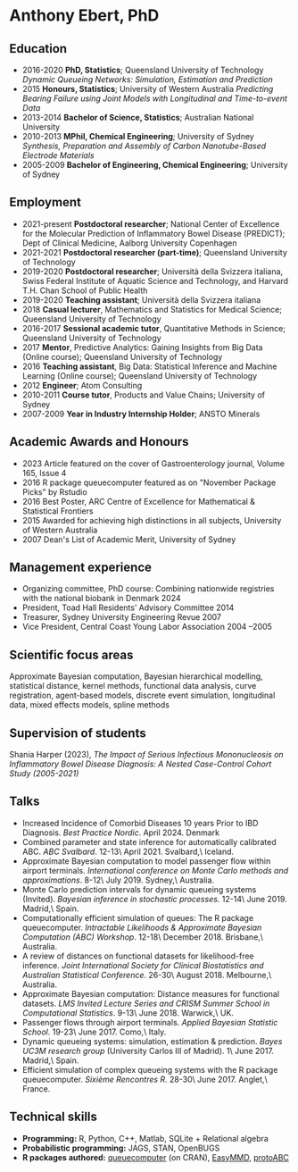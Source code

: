 <title> Anthony Ebert </title>

Anthony Ebert, PhD
============

Education
---------

* 2016-2020 **PhD, Statistics**; Queensland University of Technology *​Dynamic Queueing Networks: Simulation, Estimation and Prediction​*
* 2015 **Honours, Statistics**; University of Western Australia *Predicting Bearing Failure using Joint Models with Longitudinal and Time-to-event Data*
* 2013-2014 **Bachelor of Science, Statistics**; Australian National University
* 2010-2013 **MPhil, Chemical Engineering**; University of Sydney *Synthesis, Preparation and Assembly of Carbon Nanotube-Based Electrode Materials*
* 2005-2009 **Bachelor of Engineering, Chemical Engineering**; University of Sydney

Employment
----------

* 2021-present **Postdoctoral researcher**; National Center of Excellence for the Molecular Prediction of Inflammatory Bowel Disease (PREDICT); Dept of Clinical Medicine, Aalborg University Copenhagen
* 2021-2021 **Postdoctoral researcher (part-time)**; Queensland University of Technology
* 2019-2020 **Postdoctoral researcher**; Università della Svizzera italiana, Swiss Federal Institute of Aquatic Science and Technology, and Harvard T.H. Chan School of Public Health
* 2019-2020 **Teaching assistant**; Università della Svizzera italiana
* 2018 **Casual lecturer**, Mathematics and Statistics for Medical Science; Queensland University of Technology
* 2016-2017 **Sessional academic tutor**, Quantitative Methods in Science; Queensland University of Technology
* 2017 **Mentor**, Predictive Analytics: Gaining Insights from Big Data (Online course); Queensland University of Technology
* 2016 **Teaching assistant**, Big Data: Statistical Inference and Machine Learning (Online course); Queensland University of Technology
* 2012 **Engineer**; Atom Consulting
* 2010-2011 **Course tutor**, Products and Value Chains; University of Sydney
* 2007-2009 **Year in Industry Internship Holder**; ANSTO Minerals

Academic Awards and Honours
--------------------------

* 2023 Article featured on the cover of Gastroenterology journal, Volume 165, Issue 4
* 2016 R package queuecomputer featured as on "November Package Picks" by Rstudio
* 2016 Best Poster, ARC Centre of Excellence for Mathematical & Statistical Frontiers
* 2015 Awarded for achieving high distinctions in all subjects, University of Western Australia
* 2007 Dean's List of Academic Merit, University of Sydney

Management experience
--------------------------

* Organizing committee, PhD course: Combining nationwide registries with the national biobank in Denmark 2024
* President, Toad Hall Residents’ Advisory Committee 2014
* Treasurer, Sydney University Engineering Revue 2007
* Vice President, Central Coast Young Labor Association 2004 –2005

Scientific focus areas
--------------------------

Approximate Bayesian computation, Bayesian hierarchical modelling, statistical distance, kernel methods, functional data analysis, curve registration, agent-based models, discrete event simulation, longitudinal data, mixed effects models, spline methods

Supervision of students
--------------------------

Shania Harper (2023), *The Impact of Serious Infectious Mononucleosis on Inflammatory Bowel Disease Diagnosis: A Nested Case-Control Cohort Study (2005-2021)*

Talks
------------------

* Increased Incidence of Comorbid Diseases 10 years Prior to IBD Diagnosis. *Best Practice Nordic*. April 2024. Denmark
* Combined parameter and state inference for automatically calibrated ABC. *ABC Svalbard*. 12-13\ April 2021. Svalbard,\ Iceland.
* Approximate Bayesian computation to model passenger flow within airport terminals. *International conference on Monte Carlo methods and approximations*. 8-12\ July 2019. Sydney,\ Australia.
* Monte Carlo prediction intervals for dynamic queueing systems (Invited). *Bayesian inference in stochastic processes*. 12-14\ June 2019. Madrid,\ Spain. 
* Computationally efficient simulation of queues: The R package queuecomputer. *Intractable Likelihoods & Approximate Bayesian Computation (ABC) Workshop*. 12-18\ December 2018. Brisbane,\ Australia. 
* A review of distances on functional datasets for likelihood-free inference. *Joint International Society for Clinical Biostatistics and Australian Statistical Conference*. 26-30\ August 2018. Melbourne,\ Australia.
* Approximate Bayesian computation: Distance measures for functional datasets. *LMS Invited Lecture Series and CRISM Summer School in Computational Statistics*. 9-13\ June 2018. Warwick,\ UK. 
* Passenger flows through airport terminals. *Applied Bayesian Statistic School*. 19-23\ June 2017. Como,\ Italy. 
* Dynamic queueing systems: simulation, estimation & prediction. *Bayes UC3M research group* (University Carlos III of Madrid). 1\ June 2017. Madrid,\ Spain. 
* Efficient simulation of complex queueing systems with the R package queuecomputer. *Sixième Rencontres R*. 28-30\ June 2017. Anglet,\ France. 


Technical skills
-----------------

* **Programming:** ​R, Python, C++, Matlab, SQLite + Relational algebra
* **Probabilistic programming:** ​JAGS, STAN, OpenBUGS
* **R packages authored:** ​[queuecomputer](https://cran.r-project.org/package=queuecomputer) (on CRAN), [EasyMMD](https://github.com/AnthonyEbert/EasyMMD), [protoABC](https://github.com/AnthonyEbert/protoABC)
